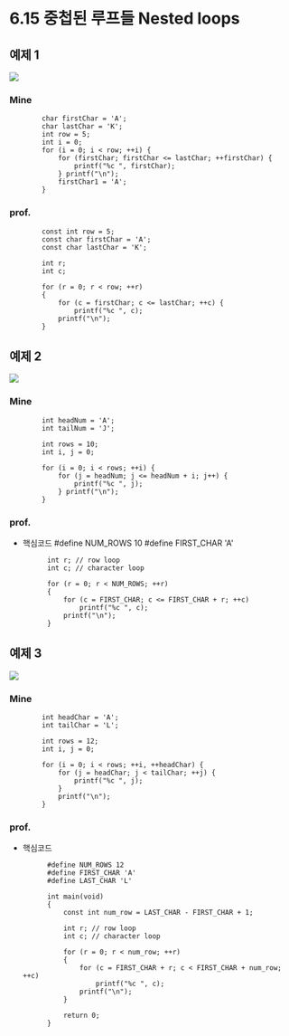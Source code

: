# 6.15 중첩된 루프들 Nested loops

## 예제 1

<img src="https://github.com/uber9ma/following_C/blob/master/images/chapter6/while8.png?raw=true">

### Mine

    		char firstChar = 'A';
    		char lastChar = 'K';
    		int row = 5;
    		int i = 0;
    		for (i = 0; i < row; ++i) {
    			for (firstChar; firstChar <= lastChar; ++firstChar) {
    				printf("%c ", firstChar);
    			} printf("\n");
    			firstChar1 = 'A';
    		}

### prof.

    		const int row = 5;
    		const char firstChar = 'A';
    		const char lastChar = 'K';

    		int r;
    		int c;

    		for (r = 0; r < row; ++r)
    		{
    			for (c = firstChar; c <= lastChar; ++c) {
    				printf("%c ", c);
    			printf("\n");
    		}

## 예제 2

<img src="https://github.com/uber9ma/following_C/blob/master/images/chapter6/while9.png?raw=true">

### Mine

    		int headNum = 'A';
    		int tailNum = 'J';

    		int rows = 10;
    		int i, j = 0;

    		for (i = 0; i < rows; ++i) {
    			for (j = headNum; j <= headNum + i; j++) {
    				printf("%c ", j);
    			} printf("\n");
    		}

### prof.

- 핵심코드
			#define NUM_ROWS 10
			#define FIRST_CHAR 'A'

    		int r; // row loop
    		int c; // character loop

    		for (r = 0; r < NUM_ROWS; ++r)
    		{
    			for (c = FIRST_CHAR; c <= FIRST_CHAR + r; ++c)
    				printf("%c ", c);
    			printf("\n");
    		}

## 예제 3

<img src="https://github.com/uber9ma/following_C/blob/master/images/chapter6/while10.png?raw=true">

### Mine

    		int headChar = 'A';
    		int tailChar = 'L';

    		int rows = 12;
    		int i, j = 0;

    		for (i = 0; i < rows; ++i, ++headChar) {
    			for (j = headChar; j < tailChar; ++j) {
    				printf("%c ", j);
    			}
    			printf("\n");
    		}

### prof.

- 핵심코드

			#define NUM_ROWS 12
			#define FIRST_CHAR 'A'
			#define LAST_CHAR 'L'

			int main(void)
			{
				const int num_row = LAST_CHAR - FIRST_CHAR + 1;

				int r; // row loop
				int c; // character loop

				for (r = 0; r < num_row; ++r)
				{
					for (c = FIRST_CHAR + r; c < FIRST_CHAR + num_row; ++c)
						printf("%c ", c);
					printf("\n");
				}

				return 0;
			}